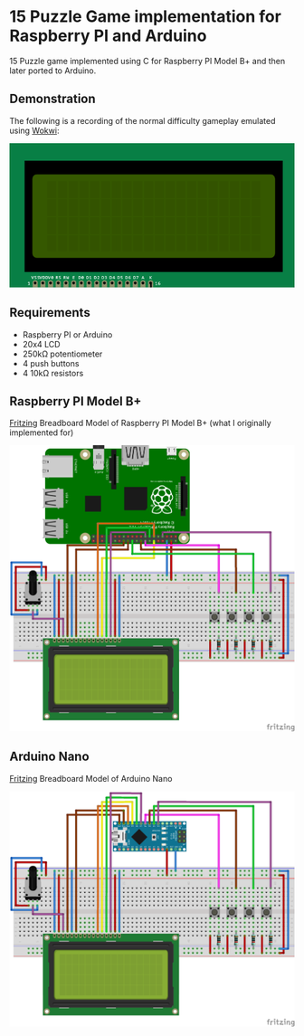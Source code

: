 # 15 Puzzle Game implementation for Raspberry PI and Arduino

15 Puzzle game implemented using C for Raspberry PI Model B+ and then later ported to Arduino.

## Demonstration

The following is a recording of the normal difficulty gameplay emulated using [Wokwi](https://wokwi.com/):

![15 Puzzle Normal Difficulty Gameplay](/15puzzle_normal_gameplay.gif "15 Puzzle Normal Difficulty Gameplay")

## Requirements

* Raspberry PI or Arduino
* 20x4 LCD
* 250kΩ potentiometer
* 4 push buttons
* 4 10kΩ resistors

## Raspberry PI Model B+

[Fritzing](https://fritzing.org/) Breadboard Model of Raspberry PI Model B+ (what I originally implemented for)

![Raspberry PI Fritzing Model](/15puzzle_rpi_bb.png "Raspberry PI Fritzing Breadboard Model")

## Arduino Nano

[Fritzing](https://fritzing.org/) Breadboard Model of Arduino Nano

![Arduino Nano Fritzing Model](/15puzzle_arduino_bb.png "Arduino Nano Fritzing Breadboard Model")
